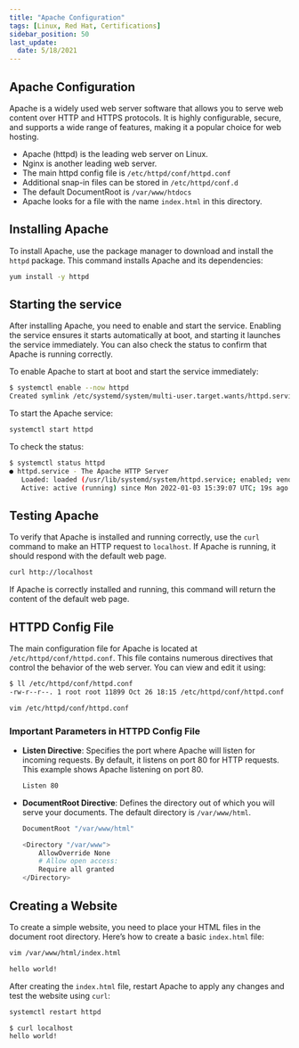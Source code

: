 ```yaml
---
title: "Apache Configuration"
tags: [Linux, Red Hat, Certifications]
sidebar_position: 50
last_update:
  date: 5/18/2021
---
```



## Apache Configuration

Apache is a widely used web server software that allows you to serve web content over HTTP and HTTPS protocols. It is highly configurable, secure, and supports a wide range of features, making it a popular choice for web hosting.

- Apache (httpd) is the leading web server on Linux. 
- Nginx is another leading web server. 
- The main httpd config file is `/etc/httpd/conf/httpd.conf `
- Additional snap-in files can be stored in `/etc/httpd/conf.d`
- The default DocumentRoot is `/var/www/htdocs`
- Apache looks for a file with the name `index.html` in this directory.


## Installing Apache

To install Apache, use the package manager to download and install the `httpd` package. This command installs Apache and its dependencies:

```bash
yum install -y httpd
```

## Starting the service

After installing Apache, you need to enable and start the service. Enabling the service ensures it starts automatically at boot, and starting it launches the service immediately. You can also check the status to confirm that Apache is running correctly.

To enable Apache to start at boot and start the service immediately:

```bash
$ systemctl enable --now httpd
Created symlink /etc/systemd/system/multi-user.target.wants/httpd.service → /usr/lib/systemd/system/httpd.service.
```

To start the Apache service:

```bash
systemctl start httpd
```

To check the status:

```bash
$ systemctl status httpd
● httpd.service - The Apache HTTP Server
   Loaded: loaded (/usr/lib/systemd/system/httpd.service; enabled; vendor preset: disabled)
   Active: active (running) since Mon 2022-01-03 15:39:07 UTC; 19s ago
```

## Testing Apache

To verify that Apache is installed and running correctly, use the `curl` command to make an HTTP request to `localhost`. If Apache is running, it should respond with the default web page.

```bash
curl http://localhost
```

If Apache is correctly installed and running, this command will return the content of the default web page.

## HTTPD Config File

The main configuration file for Apache is located at `/etc/httpd/conf/httpd.conf`. This file contains numerous directives that control the behavior of the web server. You can view and edit it using:

```bash
$ ll /etc/httpd/conf/httpd.conf
-rw-r--r--. 1 root root 11899 Oct 26 18:15 /etc/httpd/conf/httpd.conf
```

```bash
vim /etc/httpd/conf/httpd.conf
```


### Important Parameters in HTTPD Config File

- **Listen Directive**: Specifies the port where Apache will listen for incoming requests. By default, it listens on port 80 for HTTP requests. This example shows Apache listening on port 80.

    ```bash
    Listen 80
    ```

- **DocumentRoot Directive**: Defines the directory out of which you will serve your documents. The default directory is `/var/www/html`.

    ```bash
    DocumentRoot "/var/www/html"

    <Directory "/var/www">
        AllowOverride None
        # Allow open access:
        Require all granted
    </Directory>
    ```


## Creating a Website

To create a simple website, you need to place your HTML files in the document root directory. Here’s how to create a basic `index.html` file:

```bash
vim /var/www/html/index.html
```
```html
hello world!
```

After creating the `index.html` file, restart Apache to apply any changes and test the website using `curl`:

```bash
systemctl restart httpd
```

```bash
$ curl localhost
hello world!
```
